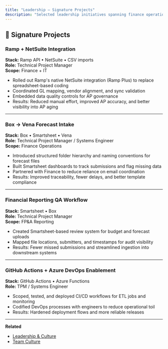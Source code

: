 ```yaml
---
title: "Leadership – Signature Projects"
description: "Selected leadership initiatives spanning finance operations, systems integration, and engineering enablement."
---
```


## 📂 Signature Projects

### Ramp + NetSuite Integration
**Stack:** Ramp API • NetSuite • CSV imports  
**Role:** Technical Project Manager  
**Scope:** Finance + IT  

- Rolled out Ramp's native NetSuite integration (Ramp Plus) to replace spreadsheet-based coding  
- Coordinated GL mapping, vendor alignment, and sync validation  
- Embedded data quality controls for AP governance  
- Results: Reduced manual effort, improved AP accuracy, and better visibility into AP aging

---

### Box → Vena Forecast Intake
**Stack:** Box • Smartsheet • Vena  
**Role:** Technical Project Manager / Systems Engineer  
**Scope:** Finance Operations  

- Introduced structured folder hierarchy and naming conventions for forecast files  
- Built Smartsheet dashboards to track submissions and flag missing data  
- Partnered with Finance to reduce reliance on email coordination  
- Results: Improved traceability, fewer delays, and better template compliance  

---

### Financial Reporting QA Workflow
**Stack:** Smartsheet • Box  
**Role:** Technical Project Manager  
**Scope:** FP&A Reporting  

- Created Smartsheet-based review system for budget and forecast uploads  
- Mapped file locations, submitters, and timestamps for audit visibility  
- Results: Fewer missed submissions and streamlined ingestion into downstream systems

---

### GitHub Actions + Azure DevOps Enablement
**Stack:** GitHub Actions • Azure Functions  
**Role:** TPM / Systems Engineer  

- Scoped, tested, and deployed CI/CD workflows for ETL jobs and monitoring  
- Codified DevOps processes with engineers to reduce operational toil  
- Results: Hardened deployment flows and more reliable releases

---

**Related**  
- [Leadership & Culture](/leadership)
- [Team Culture](/portfolio/leadership/team-culture)
